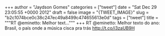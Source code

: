
+++
author = "Jaydson Gomes"
categories = ["tweet"]
date = "Sat Dec 29 23:05:55 +0000 2012"
draft = false
image = "{TWEET_IMAGE}"
slug = "b2c1074bce0c38c247ec49a8499c474655613e0d"
tags = ["tweet"]
title = """RT @eminetto: Melhor text..."""
+++
RT @eminetto: Melhor texto do ano: Brasil, o país onde a música cisca pra trás http://t.co/i3zaUB9H
